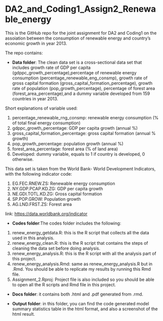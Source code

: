 # DA2_and_Coding1_Assign2_Renewable_energy

This is the GitHub repo for the joint assignment for DA2 and Coding1 on the assoiation between the consumption of renewable energy and country’s economic growth in
year 2013.

The repo contains:

- **Data folder**: The clean data set is a cross-sectional data set that includes growth rate of GDP per capita (gdppc_growth_percentage),percentage of renewable 
energy consumption (percentage_renewable_eng_consmp), growth rate of gross capital formation (gross_capital_formation_percentage), growth rate of population (pop_growth_percentage), 
percentage of forest area (forest_area_percentage),and a dummy variable developed from 159 countries in year 2013.

Short explanations of variable used:

1. percentage_renewable_rng_consmp: renewable energy consumption (% of total final energy consumption)
2. gdppc_growth_percentage: GDP per capita growth (annual %)
3. gross_capital_formation_percentage: gross capital formation (annual % growth)
4. pop_growth_percentage: population growth (annual %)
5. forest_area_percentage: forest area (% of land area)
6. Developed: dummy variable, equals to 1 if country is developed, 0 otherwise.

This data set is taken from the World Bank- World Development Indicators, with the following indicator code: 
1. EG.FEC.RNEW.ZS: Renewable energy consumption
2. NY.GDP.PCAP.KD.ZG: GDP per capita growth
3. NE.GDI.TOTL.KD.ZG: Gross capital formation
4. SP.POP.GROW: Population growth
5. AG.LND.FRST.ZS: Forest area

link: https://data.worldbank.org/indicator

 
 
- **Codes folder**:The codes folder includes the following:

1. renew_energy_getdata.R: this is the R script that collects all the data used in this analysis.
2. renew_energy_clean.R: this is the R script that contains the steps of cleaning the data set before doing analysis.
3. renew_energy_analysis.R: this is the R script with all the analysis part of this project. 
4. renew_energy_analysis.Rmd: same as renew_energy_analysis.R but in .Rmd. You should be able to replicate my results by running this Rmd file.
5. Assignment_2.Rproj: Project file is also included so you should be able to open all the R scripts and Rmd file in this project. 
 
 
 
- **Docs folder**: it contains both .html and .pdf generated from .rmd.



- **Output folder**: in this folder, you can find the code generated model summary statistics table in the html format, and also a screenshot of the html result.

